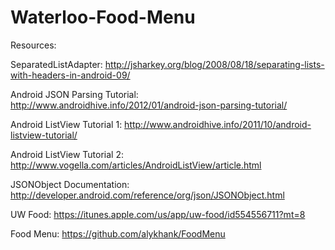 Waterloo-Food-Menu
==================

Resources:

SeparatedListAdapter: http://jsharkey.org/blog/2008/08/18/separating-lists-with-headers-in-android-09/

Android JSON Parsing Tutorial: http://www.androidhive.info/2012/01/android-json-parsing-tutorial/

Android ListView Tutorial 1: http://www.androidhive.info/2011/10/android-listview-tutorial/

Android ListView Tutorial 2: http://www.vogella.com/articles/AndroidListView/article.html

JSONObject Documentation: http://developer.android.com/reference/org/json/JSONObject.html

UW Food: https://itunes.apple.com/us/app/uw-food/id554556711?mt=8

Food Menu: https://github.com/alykhank/FoodMenu
